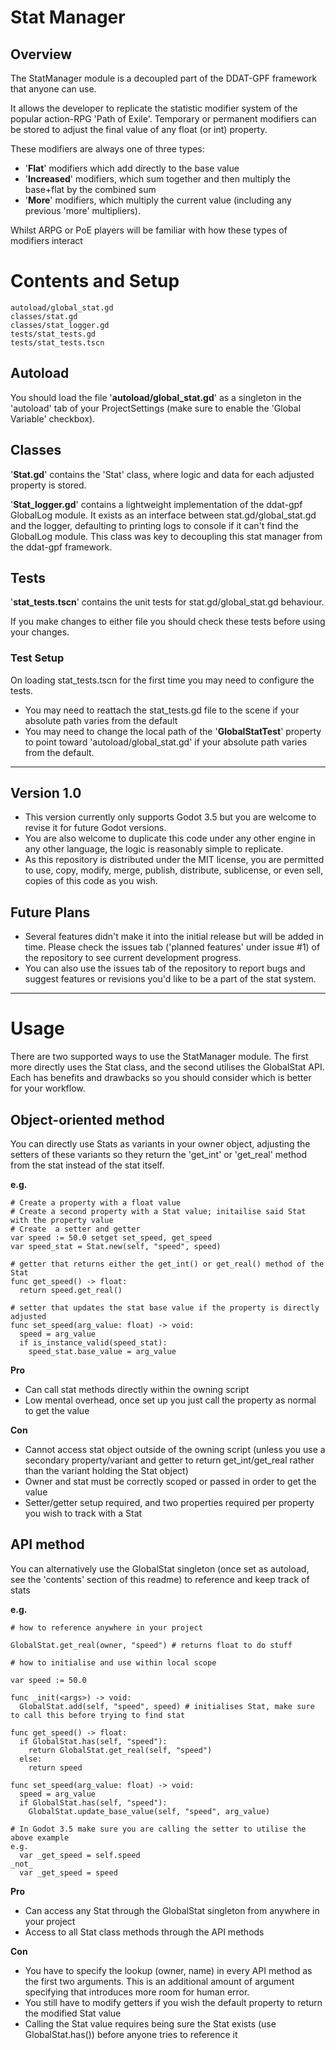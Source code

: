 
# Stat Manager
## Overview
The StatManager module is a decoupled part of the DDAT-GPF framework that anyone can use.

It allows the developer to replicate the statistic modifier system of the popular action-RPG 'Path of Exile'. Temporary or permanent modifiers can be stored to adjust the final value of any float (or int) property.

These modifiers are always one of three types:
* '**Flat**' modifiers which add directly to the base value
* '**Increased**' modifiers, which sum together and then multiply the base+flat by the combined sum
* '**More**' modifiers, which multiply the current value (including any previous 'more' multipliers).

Whilst ARPG or PoE players will be familiar with how these types of modifiers interact

# Contents and Setup

```
autoload/global_stat.gd
classes/stat.gd
classes/stat_logger.gd
tests/stat_tests.gd
tests/stat_tests.tscn
```

## Autoload
You should load the file '**autoload/global_stat.gd**' as a singleton in the 'autoload' tab of your ProjectSettings (make sure to enable the 'Global Variable' checkbox).

## Classes
'**Stat.gd**' contains the 'Stat' class, where logic and data for each adjusted property is stored.

'**Stat_logger.gd**' contains a lightweight implementation of the ddat-gpf GlobalLog module. It exists as an interface between stat.gd/global_stat.gd and the logger, defaulting to printing logs to console if it can't find the GlobalLog module. This class was key to decoupling this stat manager from the ddat-gpf framework.

## Tests

'**stat_tests.tscn**' contains the unit tests for stat.gd/global_stat.gd behaviour.

If you make changes to either file you should check these tests before using your changes.

### Test Setup
On loading stat_tests.tscn for the first time you may need to configure the tests.

* You may need to reattach the stat_tests.gd file to the scene if your absolute path varies from the default
* You may need to change the local path of the '**GlobalStatTest**' property to point toward 'autoload/global_stat.gd' if your absolute path varies from the default.

---

## Version 1.0
+ This version currently only supports Godot 3.5 but you are welcome to revise it for future Godot versions.
+ You are also welcome to duplicate this code under any other engine in any other language, the logic is reasonably simple to replicate.
+ As this repository is distributed under the MIT license, you are permitted to use, copy, modify, merge, publish, distribute, sublicense, or even sell, copies of this code as you wish.

## Future Plans
- Several features didn't make it into the initial release but will be added in time. Please check the issues tab ('planned features' under issue #1) of the repository to see current development progress.
- You can also use the issues tab of the repository to report bugs and suggest features or revisions you'd like to be a part of the stat system.

---

# Usage

There are two supported ways to use the StatManager module. The first more directly uses the Stat class, and the second utilises the GlobalStat API. Each has benefits and drawbacks so you should consider which is better for your workflow.

## Object-oriented method

You can directly use Stats as variants in your owner object, adjusting the setters of these variants so they return the 'get_int' or 'get_real' method from the stat instead of the stat itself.

**e.g.**
```
# Create a property with a float value
# Create a second property with a Stat value; initailise said Stat with the property value
# Create  a setter and getter
var speed := 50.0 setget set_speed, get_speed
var speed_stat = Stat.new(self, "speed", speed)

# getter that returns either the get_int() or get_real() method of the Stat
func get_speed() -> float:
  return speed.get_real()

# setter that updates the stat base value if the property is directly adjusted
func set_speed(arg_value: float) -> void:
  speed = arg_value
  if is_instance_valid(speed_stat):
    speed_stat.base_value = arg_value

```

**Pro**
+ Can call stat methods directly within the owning script
+ Low mental overhead, once set up you just call the property as normal to get the value

**Con**
- Cannot access stat object outside of the owning script (unless you use a secondary property/variant and getter to return get_int/get_real rather than the variant holding the Stat object)
- Owner and stat must be correctly scoped or passed in order to get the value
- Setter/getter setup required, and two properties required per property you wish to track with a Stat

## API method

You can alternatively use the GlobalStat singleton (once set as autoload, see the 'contents' section of this readme) to reference and keep track of stats

**e.g.**
```
# how to reference anywhere in your project

GlobalStat.get_real(owner, "speed") # returns float to do stuff

# how to initialise and use within local scope

var speed := 50.0

func _init(<args>) -> void:
  GlobalStat.add(self, "speed", speed) # initialises Stat, make sure to call this before trying to find stat

func get_speed() -> float:
  if GlobalStat.has(self, "speed"):
    return GlobalStat.get_real(self, "speed")
  else:
    return speed

func set_speed(arg_value: float) -> void:
  speed = arg_value
  if GlobalStat.has(self, "speed"):
    GlobalStat.update_base_value(self, "speed", arg_value)

# In Godot 3.5 make sure you are calling the setter to utilise the above example
e.g.
  var _get_speed = self.speed
_not_
  var _get_speed = speed

```

**Pro**
+ Can access any Stat through the GlobalStat singleton from anywhere in your project
+ Access to all Stat class methods through the API methods

**Con**
- You have to specify the lookup (owner, name) in every API method as the first two arguments. This is an additional amount of argument specifying that introduces more room for human error.
- You still have to modify getters if you wish the default property to return the modified Stat value
- Calling the Stat value requires being sure the Stat exists (use GlobalStat.has()) before anyone tries to reference it

